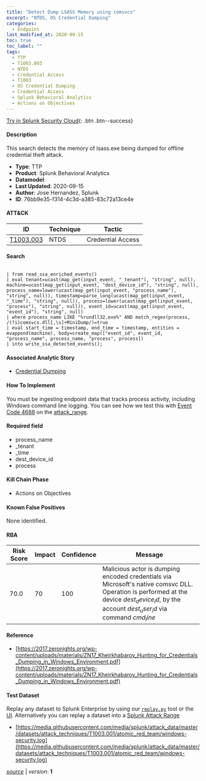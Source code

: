 ```yaml
---
title: "Detect Dump LSASS Memory using comsvcs"
excerpt: "NTDS, OS Credential Dumping"
categories:
  - Endpoint
last_modified_at: 2020-09-15
toc: true
toc_label: ""
tags:
  - TTP
  - T1003.003
  - NTDS
  - Credential Access
  - T1003
  - OS Credential Dumping
  - Credential Access
  - Splunk Behavioral Analytics
  - Actions on Objectives
---
```




[Try in Splunk Security Cloud](https://www.splunk.com/en_us/cyber-security.html){: .btn .btn--success}

#### Description

This search detects the memory of lsass.exe being dumped for offline credential theft attack.

- **Type**: TTP
- **Product**: Splunk Behavioral Analytics
- **Datamodel**: 
- **Last Updated**: 2020-09-15
- **Author**: Jose Hernandez, Splunk
- **ID**: 76bb9e35-f314-4c3d-a385-83c72a13ce4e


#### ATT&CK

| ID          | Technique   | Tactic         |
| ----------- | ----------- | -------------- |
| [T1003.003](https://attack.mitre.org/techniques/T1003/003/) | NTDS | Credential Access || [T1003](https://attack.mitre.org/techniques/T1003/) | OS Credential Dumping | Credential Access |



#### Search

```

| from read_ssa_enriched_events() 
| eval tenant=ucast(map_get(input_event, "_tenant"), "string", null), machine=ucast(map_get(input_event, "dest_device_id"), "string", null), process_name=lower(ucast(map_get(input_event, "process_name"), "string", null)), timestamp=parse_long(ucast(map_get(input_event, "_time"), "string", null)), process=lower(ucast(map_get(input_event, "process"), "string", null)), event_id=ucast(map_get(input_event, "event_id"), "string", null) 
| where process_name LIKE "%rundll32.exe%" AND match_regex(process, /(?i)comsvcs.dll[,\s]+MiniDump/)=true 
| eval start_time = timestamp, end_time = timestamp, entities = mvappend(machine), body=create_map(["event_id", event_id, "process_name", process_name, "process", process]) 
| into write_ssa_detected_events();
```

#### Associated Analytic Story
* [Credential Dumping](/stories/credential_dumping)


#### How To Implement
You must be ingesting endpoint data that tracks process activity, including Windows command line logging. You can see how we test this with [Event Code 4688](https://www.ultimatewindowssecurity.com/securitylog/encyclopedia/event.aspx?eventID=4688a) on the [attack_range](https://github.com/splunk/attack_range/blob/develop/ansible/roles/windows_common/tasks/windows-enable-4688-cmd-line-audit.yml).

#### Required field
* process_name
* _tenant
* _time
* dest_device_id
* process


#### Kill Chain Phase
* Actions on Objectives


#### Known False Positives
None identified.


#### RBA

| Risk Score  | Impact      | Confidence   | Message      |
| ----------- | ----------- |--------------|--------------|
| 70.0 | 70 | 100 | Malicious actor is dumping encoded credentials via Microsoft&#39;s native comsvc DLL. Operation is performed at the device $dest_device_id$, by the account $dest_user_id$ via command $cmd_line$ |





#### Reference

* [https://2017.zeronights.org/wp-content/uploads/materials/ZN17_Kheirkhabarov_Hunting_for_Credentials_Dumping_in_Windows_Environment.pdf](https://2017.zeronights.org/wp-content/uploads/materials/ZN17_Kheirkhabarov_Hunting_for_Credentials_Dumping_in_Windows_Environment.pdf)



#### Test Dataset
Replay any dataset to Splunk Enterprise by using our [`replay.py`](https://github.com/splunk/attack_data#using-replaypy) tool or the [UI](https://github.com/splunk/attack_data#using-ui).
Alternatively you can replay a dataset into a [Splunk Attack Range](https://github.com/splunk/attack_range#replay-dumps-into-attack-range-splunk-server)

* [https://media.githubusercontent.com/media/splunk/attack_data/master/datasets/attack_techniques/T1003.001/atomic_red_team/windows-security.log](https://media.githubusercontent.com/media/splunk/attack_data/master/datasets/attack_techniques/T1003.001/atomic_red_team/windows-security.log)



[*source*](https://github.com/splunk/security_content/tree/develop/detections/endpoint/detect_dump_lsass_memory_using_comsvcs.yml) \| *version*: **1**